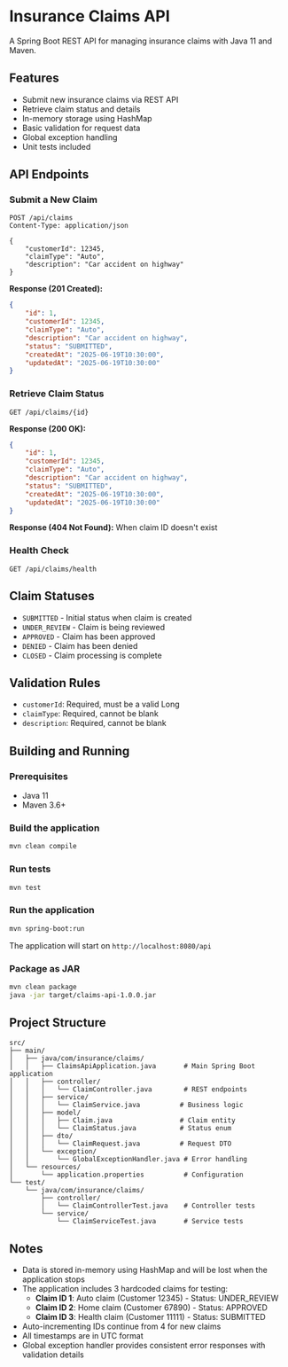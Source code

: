 # Insurance Claims API

A Spring Boot REST API for managing insurance claims with Java 11 and Maven.

## Features

- Submit new insurance claims via REST API
- Retrieve claim status and details
- In-memory storage using HashMap
- Basic validation for request data
- Global exception handling
- Unit tests included

## API Endpoints

### Submit a New Claim
```
POST /api/claims
Content-Type: application/json

{
    "customerId": 12345,
    "claimType": "Auto",
    "description": "Car accident on highway"
}
```

**Response (201 Created):**
```json
{
    "id": 1,
    "customerId": 12345,
    "claimType": "Auto",
    "description": "Car accident on highway",
    "status": "SUBMITTED",
    "createdAt": "2025-06-19T10:30:00",
    "updatedAt": "2025-06-19T10:30:00"
}
```

### Retrieve Claim Status
```
GET /api/claims/{id}
```

**Response (200 OK):**
```json
{
    "id": 1,
    "customerId": 12345,
    "claimType": "Auto",
    "description": "Car accident on highway",
    "status": "SUBMITTED",
    "createdAt": "2025-06-19T10:30:00",
    "updatedAt": "2025-06-19T10:30:00"
}
```

**Response (404 Not Found):** When claim ID doesn't exist

### Health Check
```
GET /api/claims/health
```

## Claim Statuses

- `SUBMITTED` - Initial status when claim is created
- `UNDER_REVIEW` - Claim is being reviewed
- `APPROVED` - Claim has been approved
- `DENIED` - Claim has been denied
- `CLOSED` - Claim processing is complete

## Validation Rules

- `customerId`: Required, must be a valid Long
- `claimType`: Required, cannot be blank
- `description`: Required, cannot be blank

## Building and Running

### Prerequisites
- Java 11
- Maven 3.6+

### Build the application
```bash
mvn clean compile
```

### Run tests
```bash
mvn test
```

### Run the application
```bash
mvn spring-boot:run
```

The application will start on `http://localhost:8080/api`

### Package as JAR
```bash
mvn clean package
java -jar target/claims-api-1.0.0.jar
```

## Project Structure

```
src/
├── main/
│   ├── java/com/insurance/claims/
│   │   ├── ClaimsApiApplication.java       # Main Spring Boot application
│   │   ├── controller/
│   │   │   └── ClaimController.java        # REST endpoints
│   │   ├── service/
│   │   │   └── ClaimService.java          # Business logic
│   │   ├── model/
│   │   │   ├── Claim.java                 # Claim entity
│   │   │   └── ClaimStatus.java           # Status enum
│   │   ├── dto/
│   │   │   └── ClaimRequest.java          # Request DTO
│   │   └── exception/
│   │       └── GlobalExceptionHandler.java # Error handling
│   └── resources/
│       └── application.properties          # Configuration
└── test/
    └── java/com/insurance/claims/
        ├── controller/
        │   └── ClaimControllerTest.java    # Controller tests
        └── service/
            └── ClaimServiceTest.java       # Service tests
```

## Notes

- Data is stored in-memory using HashMap and will be lost when the application stops
- The application includes 3 hardcoded claims for testing:
  - **Claim ID 1**: Auto claim (Customer 12345) - Status: UNDER_REVIEW
  - **Claim ID 2**: Home claim (Customer 67890) - Status: APPROVED  
  - **Claim ID 3**: Health claim (Customer 11111) - Status: SUBMITTED
- Auto-incrementing IDs continue from 4 for new claims
- All timestamps are in UTC format
- Global exception handler provides consistent error responses with validation details
